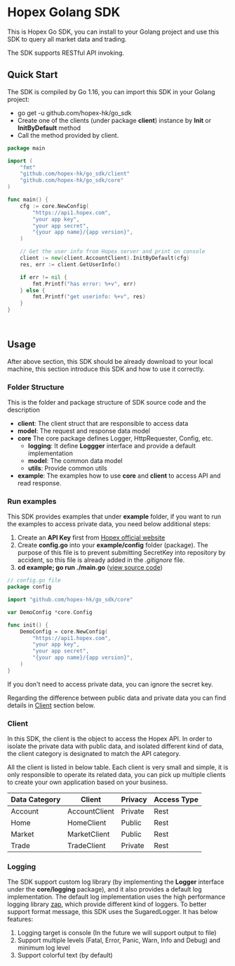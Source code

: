 # Hopex Golang SDK

This is Hopex Go SDK,  you can install to your Golang project and use this SDK to query all market data and trading.

The SDK supports RESTful API invoking.

## Quick Start

The SDK is compiled by Go 1.16, you can import this SDK in your Golang project:

* go get -u github.com/hopex-hk/go_sdk
* Create one of the clients (under package **client**) instance by **Init** or **InitByDefault** method
* Call the method provided by client.

```go
package main

import (
	"fmt"
	"github.com/hopex-hk/go_sdk/client"
	"github.com/hopex-hk/go_sdk/core"
)

func main() {
	cfg := core.NewConfig(
		"https://api1.hopex.com",
		"your app key",
		"your app secret",
		"{your app name}/{app version}",
	)

	// Get the user info from Hopex server and print on console
	client := new(client.AccountClient).InitByDefault(cfg)
	res, err := client.GetUserInfo()

	if err != nil {
		fmt.Printf("has error: %+v", err)
	} else {
		fmt.Printf("get userinfo: %+v", res)
	}
}

    
```

## Usage

After above section, this SDK should be already download to your local machine, this section introduce this SDK and how to use it correctly.

### Folder Structure

This is the folder and package structure of SDK source code and the description

- **client**: The client struct that are responsible to access data
- **model**: The request and response data model
- **core** The core package defines Logger, HttpRequester, Config, etc.
  - **logging**: It define **Loggger** interface and provide a default implementation
  - **model**: The common data model
  - **utils**: Provide common utils
- **example**: The examples how to use **core** and **client** to access API and read response.

### Run examples

This SDK provides examples that under **example** folder, if you want to run the examples to access private data, you need below additional steps:

1. Create an **API Key** first from [Hopex official website](https://web.hopex.com)
2. Create **config.go** into your **example/config** folder (package). The purpose of this file is to prevent submitting SecretKey into repository by accident, so this file is already added in the *.gitignore* file. 
3. **cd example; go run ./main.go** ([view source code](https://github.com/hopex-hk/go_sdk/tree/main/example))
```go
// config.go file
package config

import "github.com/hopex-hk/go_sdk/core"

var DemoConfig *core.Config

func init() {
	DemoConfig = core.NewConfig(
		"https://api1.hopex.com",
		"your app key",
		"your app secret",
		"{your app name}/{app version}",
	)
}

```

If you don't need to access private data, you can ignore the secret key.

Regarding the difference between public data and private data you can find details in [Client](#Client) section below.



### Client

In this SDK, the client is the object to access the Hopex API. In order to isolate the private data with public data, and isolated different kind of data, the client category is designated to match the API category.

All the client is listed in below table. Each client is very small and simple, it is only responsible to operate its related data, you can pick up multiple clients to create your own application based on your business.

| Data Category | Client        | Privacy | Access Type |
| ------------- | ------------- | ------- | ----------- |
| Account       | AccountClient | Private | Rest        |
| Home          | HomeClient    | Public  | Rest        |
| Market        | MarketClient  | Public  | Rest        |
| Trade         | TradeClient   | Private | Rest        |

### Logging

The SDK support custom log library (by implementing the **Logger** interface under the **core/logging** package), and it also provides a default log implementation.
The default log implementation uses the high performance logging library [zap](https://github.com/uber-go/zap), which provide different kind of loggers. To better support format message, this SDK uses the SugaredLogger. It has below features:

1. Logging target is console (In the future we will support output to file)
2. Support multiple levels (Fatal, Error, Panic, Warn, Info and Debug) and minimum log level
3. Support colorful text (by default)
